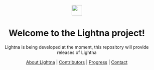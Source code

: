 <p align="center">
<a href="https://lightna.com">
<img src="https://lightna.com/image/lightna-logo.svg" height="33 alt="Lightna Logo"/>
</a>
</p>

<h1 align="center">Welcome to the Lightna project!</h1>

<p align="center">
Lightna is being developed at the moment, this repository will provide releases of Lightna
</p>

<p align="center">
<a href="https://lightna.com">About Lightna</a>
 | <a href="https://lightna.com#contributors">Contributors</a>
 | <a href="https://lightna.com#progress">Progress</a>
 | <a href="https://lightna.com/contact.html">Contact</a>
</p>
